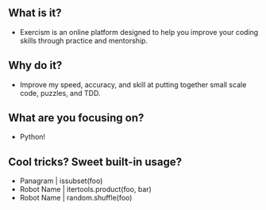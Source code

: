 ## What is it?
- Exercism is an online platform designed to help you improve your coding skills through practice and mentorship.

## Why do it?
- Improve my speed, accuracy, and skill at putting together small scale code, puzzles, and TDD.

## What are you focusing on?
- Python!

## Cool tricks? Sweet built-in usage?
- Panagram | issubset(foo)
- Robot Name | itertools.product(foo, bar)
- Robot Name | random.shuffle(foo)
